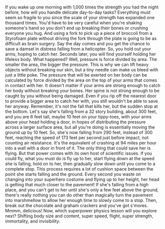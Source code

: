 
If you wake up one morning
with 1,000 times the strength
you had the night before,
how will you handle
delicate day-to-day tasks?
Everything must seem so fragile to you
since the scale of your strength
has expanded one thousand times.
You&#39;d have to be very careful
when you&#39;re shaking someone&#39;s hand
so you don&#39;t end up breaking their bones
or crushing everyone you hug.
And using a fork to pick
up a piece of broccoli
from a Styrofoam plate
without driving the fork through the plate
is going to be as difficult
as brain surgery.
Say the day comes
and you get the chance
to save a damsel in distress
falling from a helicopter.
So, you hold out your arms,
hoping to catch her.
Seconds later, you will find yourself
holding her lifeless body.
What happened?
Well, pressure is force divided by area.
The smaller the area,
the bigger the pressure.
This is why we can lift heavy objects
without breaking our skin,
but a tiny needle can make us bleed
with just a little poke.
The pressure that will be
exerted on her body
can be calculated by force
divided by the area
on the top of your arms
that comes in contact with her.
It doesn&#39;t matter if your arms
are strong enough
to catch her body
without breaking your bones.
Her spine is not strong enough
to be caught by you without being damaged.
Even if you rip off the nearest door
to provide a bigger
area to catch her with,
you still wouldn&#39;t be
able to save her anyway.
Remember, it&#39;s not
the fall that kills her,
but the sudden stop at the bottom.
Let&#39;s say she&#39;s falling
from a 32 story building,
about 300 feet,
and you are 6 feet tall,
maybe 10 feet on your tippy-toes,
with your arms above your head
holding a door,
in hopes of distributing the pressure
across a larger surface area,
but all you&#39;re doing is essentially moving
the ground up by 10 feet.
So, she&#39;s now falling from 290 feet,
instead of 300 feet,
reaching the speed of 173 feet per second
just before impact,
not counting air resistance.
It&#39;s the equivalent of crashing
at 94 miles per hour
into a wall with a door in front of it.
The only thing that could
save her is flying.
But that power comes with its
own host of scientific issues.
If you could fly,
what you must do is fly up to her,
start flying down at the speed
she is falling,
hold on to her,
then gradually slow down
until you come to a complete stop.
This process requires
a lot of cushion space
between the point she starts
falling and the ground.
Every second you waste
on changing into your superhero costume
and flying up to her height,
her head is getting that much
closer to the pavement!
If she&#39;s falling from a high place,
and you can&#39;t get to her
until she&#39;s only a few feet
above the ground,
there&#39;s really nothing you can do
other than magically turn the pavement
into marshmellow
to allow her enough time
to slowly come to a stop.
Then, break out the chocolate
and graham crackers
and you&#39;ve got s&#39;mores.
Mmmm, delicious!
Now, which superpower physics lesson
will you explore next?
Shifting body size and content,
super speed,
flight,
super strength,
immortality,
and
invisibility.
